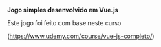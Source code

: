 **Jogo simples desenvolvido em Vue.js**

Este jogo foi feito com base neste curso 

(https://www.udemy.com/course/vue-js-completo/)

